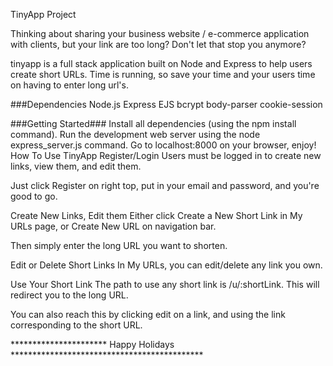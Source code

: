 TinyApp Project

Thinking about sharing your business website / e-commerce application with clients, but your link are too long?
Don't let that stop you anymore?

tinyapp is a full stack application built on Node and Express to help users create short URLs.
Time is running, so save your time and your users time on having to enter long url's.


###Dependencies
Node.js
Express
EJS
bcrypt
body-parser
cookie-session

###Getting Started###
Install all dependencies (using the npm install command).
Run the development web server using the node express_server.js command.
Go to localhost:8000 on your browser, enjoy!
How To Use TinyApp
Register/Login
Users must be logged in to create new links, view them, and edit them.

Just click Register on right top, put in your email and password, and you're good to go.

Create New Links, Edit them
Either click Create a New Short Link in My URLs page, or Create New URL on navigation bar.

Then simply enter the long URL you want to shorten.

Edit or Delete Short Links
In My URLs, you can edit/delete any link you own.

Use Your Short Link
The path to use any short link is /u/:shortLink. This will redirect you to the long URL.

You can also reach this by clicking edit on a link, and using the link corresponding to the short URL.

********************** Happy Holidays ********************************************

